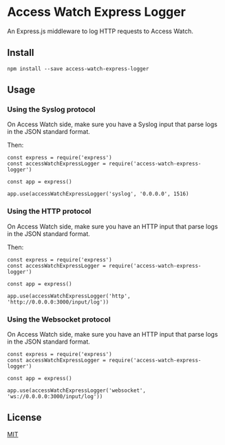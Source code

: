 # Access Watch Express Logger

An Express.js middleware to log HTTP requests to Access Watch.

## Install

```
npm install --save access-watch-express-logger
```

## Usage

### Using the Syslog protocol

On Access Watch side, make sure you have a Syslog input that parse logs in the JSON standard format.

Then:

```
const express = require('express')
const accessWatchExpressLogger = require('access-watch-express-logger')

const app = express()

app.use(accessWatchExpressLogger('syslog', '0.0.0.0', 1516)
```

### Using the HTTP protocol

On Access Watch side, make sure you have an HTTP input that parse logs in the JSON standard format.

Then:

```
const express = require('express')
const accessWatchExpressLogger = require('access-watch-express-logger')

const app = express()

app.use(accessWatchExpressLogger('http', 'http://0.0.0.0:3000/input/log'))
```

### Using the Websocket protocol

On Access Watch side, make sure you have an HTTP input that parse logs in the JSON standard format.

```
const express = require('express')
const accessWatchExpressLogger = require('access-watch-express-logger')

const app = express()

app.use(accessWatchExpressLogger('websocket', 'ws://0.0.0.0:3000/input/log'))
```

## License

[MIT](LICENSE)
